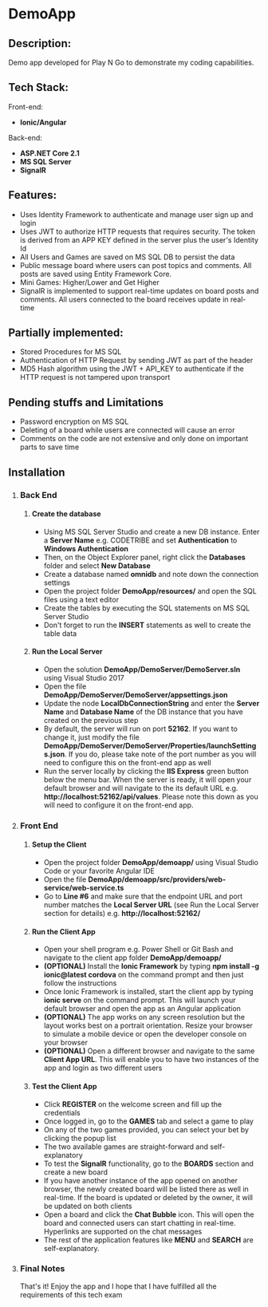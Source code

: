 # DemoApp

<p><h2>Description:</h2>Demo app developed for Play N Go to demonstrate my coding capabilities.</p>

<h2>Tech Stack:</h2>
Front-end:
<ul>
  <li><strong>Ionic/Angular</strong></li>
</ul>
Back-end:
<ul>
  <li><strong>ASP.NET Core 2.1</strong></li>
  <li><strong>MS SQL Server</strong></li>
  <li><strong>SignalR</strong></li>
</ul>

<h2>Features:</h2>
<ul>
  <li>Uses Identity Framework to authenticate and manage user sign up and login</li>
  <li>Uses JWT to authorize HTTP requests that requires security. The token is derived from an APP KEY defined in the server plus the user's Identity Id</li>
  <li>All Users and Games are saved on MS SQL DB to persist the data</li>
  <li>Public message board where users can post topics and comments. All posts are saved using Entity Framework Core.</li>
  <li>Mini Games: Higher/Lower and Get Higher</li>
  <li>SignalR is implemented to support real-time updates on board posts and comments. All users connected to the board receives update in real-time</li>
</ul>

<h2>Partially implemented:</h2>
<ul>
  <li>Stored Procedures for MS SQL</li>
  <li>Authentication of HTTP Request by sending JWT as part of the header</li>
  <li>MD5 Hash algorithm using the JWT + API_KEY to authenticate if the HTTP request is not tampered upon transport</li>
</ul>

<h2>Pending stuffs and Limitations</h2>
<ul>
  <li>Password encryption on MS SQL</li>
  <li>Deleting of a board while users are connected will cause an error</li>
  <li>Comments on the code are not extensive and only done on important parts to save time</li>
</ul>

<h2>Installation</h2>
<ol>
  <li>
    <h3>Back End</h3>
    <ol>
      <li>
        <h4>Create the database</h4>
        <ul>
          <li>Using MS SQL Server Studio and create a new DB instance. Enter a <b>Server Name</b> e.g. CODETRIBE and set <b>Authentication</b> to <b>Windows Authentication</b></li>
          <li>Then, on the Object Explorer panel, right click the <b>Databases</b> folder and select <b>New Database</b></li>
          <li>Create a database named <b>omnidb</b> and note down the connection settings</li>
          <li>Open the project folder <b>DemoApp/resources/</b> and open the SQL files using a text editor</li>
          <li>Create the tables by executing the SQL statements on MS SQL Server Studio</li>
          <li>Don't forget to run the <b>INSERT</b> statements as well to create the table data</li>
        </ul>
      </li>
      <li>
        <h4>Run the Local Server</h4>
        <ul>
          <li>Open the solution <b>DemoApp/DemoServer/DemoServer.sln</b> using Visual Studio 2017</li>
          <li>Open the file <b>DemoApp/DemoServer/DemoServer/appsettings.json</b></li>
          <li>Update the node <b>LocalDbConnectionString</b> and enter the <b>Server Name</b> and <b>Database Name</b> of the DB instance that you have created on the previous step</li>
          <li>By default, the server will run on port <b>52162</b>. If you want to change it, just modify the file <b>DemoApp/DemoServer/DemoServer/Properties/launchSettings.json</b>. If you do, please take note of the port number as you will need to configure this on the front-end app as well</li>
          <li>Run the server locally by clicking the <b>IIS Express</b> green button below the menu bar. When the server is ready, it will open your default browser and will navigate to the its default URL e.g. <b>http://localhost:52162/api/values</b>. Please note this down as you will need to configure it on the front-end app.</li>
        </ul>
      </li>
    </ol>
  </li>
  <li>
    <h3>Front End</h3>
    <ol>
      <li>
        <h4>Setup the Client</h4>
        <ul>
          <li>Open the project folder <b>DemoApp/demoapp/</b> using Visual Studio Code or your favorite Angular IDE</li>
          <li>Open the file <b>DemoApp/demoapp/src/providers/web-service/web-service.ts</b></li>
          <li>Go to <b>Line #6</b> and make sure that the endpoint URL and port number matches the <b>Local Server URL</b> (see Run the Local Server section for details) e.g. <b>http://localhost:52162/</b></li>
        </ul>
      </li>
      <li>
        <h4>Run the Client App</h4>
        <ul>
          <li>Open your shell program e.g. Power Shell or Git Bash and navigate to the client app folder <b>DemoApp/demoapp/</b></li>
          <li><b>(OPTIONAL)</b> Install the <b>Ionic Framework</b> by typing <b>npm install -g ionic@latest cordova</b> on the command prompt and then just follow the instructions</li>
          <li>Once Ionic Framework is installed, start the client app by typing <b>ionic serve</b> on the command prompt. This will launch your default browser and open the app as an Angular application</li>
          <li><b>(OPTIONAL)</b> The app works on any screen resolution but the layout works best on a portrait orientation. Resize your browser to simulate a mobile device or open the developer console on your browser</li>
          <li><b>(OPTIONAL)</b> Open a different browser and navigate to the same <b>Client App URL</b>. This will enable you to have two instances of the app and login as two different users</li>
        </ul>
      </li>
      <li>
        <h4>Test the Client App</h4>
        <ul>
          <li>Click <b>REGISTER</b> on the welcome screen and fill up the credentials</li>
          <li>Once logged in, go to the <b>GAMES</b> tab and select a game to play</li>
          <li>On any of the two games provided, you can select your bet by clicking the popup list</li>
          <li>The two available games are straight-forward and self-explanatory</li>
          <li>To test the <b>SignalR</b> functionality, go to the <b>BOARDS</b> section and create a new board</li>
          <li>If you have another instance of the app opened on another browser, the newly created board will be listed there as well in real-time. If the board is updated or deleted by the owner, it will be updated on both clients</li>
          <li>Open a board and click the <b>Chat Bubble</b> icon. This will open the board and connected users can start chatting in real-time. Hyperlinks are supported on the chat messages</li>
          <li>The rest of the application features like <b>MENU</b> and <b>SEARCH</b> are self-explanatory.</li>
        </ul>
      </li>
    </ol>
  </li>
  <li>
    <h3>Final Notes</h3>
    <p>That's it! Enjoy the app and I hope that I have fulfilled all the requirements of this tech exam</p>
  </li>
</ol>
